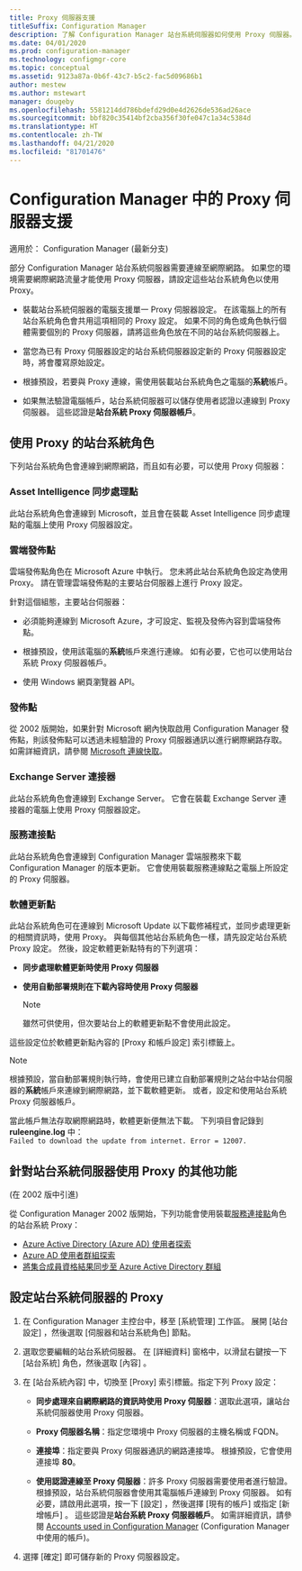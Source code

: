 ```yaml
---
title: Proxy 伺服器支援
titleSuffix: Configuration Manager
description: 了解 Configuration Manager 站台系統伺服器如何使用 Proxy 伺服器。
ms.date: 04/01/2020
ms.prod: configuration-manager
ms.technology: configmgr-core
ms.topic: conceptual
ms.assetid: 9123a87a-0b6f-43c7-b5c2-fac5d09686b1
author: mestew
ms.author: mstewart
manager: dougeby
ms.openlocfilehash: 5581214dd786bdefd29d0e4d2626de536ad26ace
ms.sourcegitcommit: bbf820c35414bf2cba356f30fe047c1a34c5384d
ms.translationtype: HT
ms.contentlocale: zh-TW
ms.lasthandoff: 04/21/2020
ms.locfileid: "81701476"
---
```

# <a name="proxy-server-support-in-configuration-manager"></a>Configuration Manager 中的 Proxy 伺服器支援

適用於：  Configuration Manager (最新分支)

部分 Configuration Manager 站台系統伺服器需要連線至網際網路。 如果您的環境需要網際網路流量才能使用 Proxy 伺服器，請設定這些站台系統角色以使用 Proxy。  

- 裝載站台系統伺服器的電腦支援單一 Proxy 伺服器設定。 在該電腦上的所有站台系統角色會共用這項相同的 Proxy 設定。 如果不同的角色或角色執行個體需要個別的 Proxy 伺服器，請將這些角色放在不同的站台系統伺服器上。  

- 當您為已有 Proxy 伺服器設定的站台系統伺服器設定新的 Proxy 伺服器設定時，將會覆寫原始設定。  

- 根據預設，若要與 Proxy 連線，需使用裝載站台系統角色之電腦的**系統**帳戶。  

- 如果無法驗證電腦帳戶，站台系統伺服器可以儲存使用者認證以連線到 Proxy 伺服器。 這些認證是**站台系統 Proxy 伺服器帳戶**。  

## <a name="site-system-roles-that-use-a-proxy"></a>使用 Proxy 的站台系統角色

下列站台系統角色會連線到網際網路，而且如有必要，可以使用 Proxy 伺服器：  

### <a name="asset-intelligence-synchronization-point"></a>Asset Intelligence 同步處理點

此站台系統角色會連線到 Microsoft，並且會在裝載 Asset Intelligence 同步處理點的電腦上使用 Proxy 伺服器設定。  

### <a name="cloud-distribution-point"></a>雲端發佈點

雲端發佈點角色在 Microsoft Azure 中執行。 您未將此站台系統角色設定為使用 Proxy。 請在管理雲端發佈點的主要站台伺服器上進行 Proxy 設定。  

針對這個組態，主要站台伺服器：  

- 必須能夠連線到 Microsoft Azure，才可設定、監視及發佈內容到雲端發佈點。  

- 根據預設，使用該電腦的**系統**帳戶來進行連線。 如有必要，它也可以使用站台系統 Proxy 伺服器帳戶。  

- 使用 Windows 網頁瀏覽器 API。  

### <a name="distribution-point"></a>發佈點

<!-- 5856396 -->

從 2002 版開始，如果針對 Microsoft 網內快取啟用 Configuration Manager 發佈點，則該發佈點可以透過未經驗證的 Proxy 伺服器通訊以進行網際網路存取。 如需詳細資訊，請參閱 [Microsoft 連線快取](../hierarchy/microsoft-connected-cache.md)。

### <a name="exchange-server-connector"></a>Exchange Server 連接器

此站台系統角色會連線到 Exchange Server。 它會在裝載 Exchange Server 連接器的電腦上使用 Proxy 伺服器設定。  

### <a name="service-connection-point"></a>服務連接點

此站台系統角色會連線到 Configuration Manager 雲端服務來下載 Configuration Manager 的版本更新。 它會使用裝載服務連線點之電腦上所設定的 Proxy 伺服器。  

### <a name="software-update-point"></a>軟體更新點

此站台系統角色可在連線到 Microsoft Update 以下載修補程式，並同步處理更新的相關資訊時，使用 Proxy。 與每個其他站台系統角色一樣，請先設定站台系統 Proxy 設定。 然後，設定軟體更新點特有的下列選項：  

- **同步處理軟體更新時使用 Proxy 伺服器**  

- **使用自動部署規則在下載內容時使用 Proxy 伺服器**  

    > [!NOTE]
    > 雖然可供使用，但次要站台上的軟體更新點不會使用此設定。  

這些設定位於軟體更新點內容的 [Proxy 和帳戶設定]  索引標籤上。  

> [!NOTE]
> 根據預設，當自動部署規則執行時，會使用已建立自動部署規則之站台中站台伺服器的**系統**帳戶來連線到網際網路，並下載軟體更新。 或者，設定和使用站台系統 Proxy 伺服器帳戶。 
>
> 當此帳戶無法存取網際網路時，軟體更新便無法下載。 下列項目會記錄到 **ruleengine.log** 中：  
> `Failed to download the update from internet. Error = 12007.`  

## <a name="other-features-that-use-the-proxy-for-a-site-system-server"></a><a name="bkmk_other"></a> 針對站台系統伺服器使用 Proxy 的其他功能

(在 2002 版中引進) 

從 Configuration Manager 2002 版開始，下列功能會使用裝載[服務連接點](#service-connection-point)角色的站台系統 Proxy： <!--5913817-->

- [Azure Active Directory (Azure AD) 使用者探索](../../servers/deploy/configure/about-discovery-methods.md#azureaddisc)
- [Azure AD 使用者群組探索](../../servers/deploy/configure/about-discovery-methods.md#bkmk_azuregroupdisco)
- [將集合成員資格結果同步至 Azure Active Directory 群組](../../clients/manage/collections/create-collections.md#bkmk_aadcollsync)

## <a name="configure-the-proxy-for-a-site-system-server"></a>設定站台系統伺服器的 Proxy  

1. 在 Configuration Manager 主控台中，移至 [系統管理]  工作區。 展開 [站台設定]  ，然後選取 [伺服器和站台系統角色]  節點。  

2. 選取您要編輯的站台系統伺服器。 在 [詳細資料] 窗格中，以滑鼠右鍵按一下 [站台系統]  角色，然後選取 [內容]  。  

3. 在 [站台系統內容] 中，切換至 [Proxy]  索引標籤。指定下列 Proxy 設定：  

    - **同步處理來自網際網路的資訊時使用 Proxy 伺服器**：選取此選項，讓站台系統伺服器使用 Proxy 伺服器。  

    - **Proxy 伺服器名稱**：指定您環境中 Proxy 伺服器的主機名稱或 FQDN。  

    - **連接埠**：指定要與 Proxy 伺服器通訊的網路連接埠。 根據預設，它會使用連接埠 **80**。  

    - **使用認證連線至 Proxy 伺服器**：許多 Proxy 伺服器需要使用者進行驗證。 根據預設，站台系統伺服器會使用其電腦帳戶連線到 Proxy 伺服器。 如有必要，請啟用此選項，按一下 [設定]  ，然後選擇 [現有的帳戶]  或指定 [新增帳戶]  。 這些認證是**站台系統 Proxy 伺服器帳戶**。  如需詳細資訊，請參閱 [Accounts used in Configuration Manager](../hierarchy/accounts.md) (Configuration Manager 中使用的帳戶)。  

4. 選擇 [確定]  即可儲存新的 Proxy 伺服器設定。  
